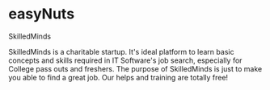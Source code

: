 # easyNuts
SkilledMinds

SkilledMinds is a charitable startup. It's ideal platform to learn basic concepts and skills required in IT Software's job
search, especially for College pass outs and freshers. The purpose of SkilledMinds is just to make you able to find a great
job. Our helps and training  are totally free!
